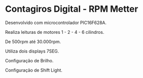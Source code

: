 # Contagiros Digital - RPM Metter

Desenvolvido com microcontrolador PIC16F628A.

Realiza leituras de motores 1 - 2 - 4 - 6 cilindros.

De 500rpm até 30.000rpm.

Utiliza dois displays 7SEG.

Configuração de Brilho.

Configuração de Shift Light.
